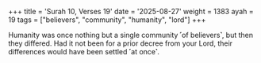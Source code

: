 +++
title = 'Surah 10, Verses 19'
date = '2025-08-27'
weight = 1383
ayah = 19
tags = ["believers", "community", "humanity", "lord"]
+++

Humanity was once nothing but a single community ˹of believers˺, but then they differed. Had it not been for a prior decree from your Lord, their differences would have been settled ˹at once˺.